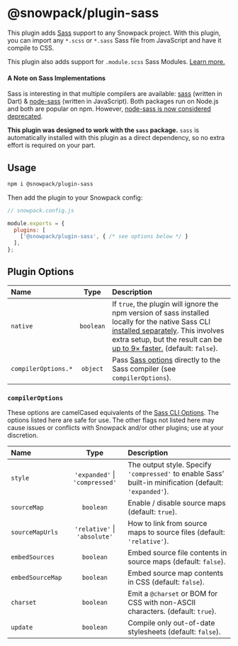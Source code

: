 # @snowpack/plugin-sass

This plugin adds [Sass](https://sass-lang.com/) support to any Snowpack project. With this plugin, you can import any `*.scss` or `*.sass` Sass file from JavaScript and have it compile to CSS.

This plugin also adds support for `.module.scss` Sass Modules. [Learn more.](https://www.snowpack.dev/#import-css-modules)

#### A Note on Sass Implementations

Sass is interesting in that multiple compilers are available: [sass](https://www.npmjs.com/package/sass) (written in Dart) & [node-sass](https://www.npmjs.com/package/node-sass) (written in JavaScript). Both packages run on Node.js and both are popular on npm. However, [node-sass is now considered deprecated](https://github.com/sass/node-sass/issues/2952).

**This plugin was designed to work with the `sass` package.** `sass` is automatically installed with this plugin as a direct dependency, so no extra effort is required on your part.

## Usage

```bash
npm i @snowpack/plugin-sass
```

Then add the plugin to your Snowpack config:

```js
// snowpack.config.js

module.exports = {
  plugins: [
    ['@snowpack/plugin-sass', { /* see options below */ }
  ],
};
```

## Plugin Options

| Name                |   Type    | Description                                                                                                                                                                                                                                                                              |
| :------------------ | :-------: | :--------------------------------------------------------------------------------------------------------------------------------------------------------------------------------------------------------------------------------------------------------------------------------------- |
| `native`            | `boolean` | If `true`, the plugin will ignore the npm version of sass installed locally for the native Sass CLI [installed separately](https://sass-lang.com/install). This involves extra setup, but the result can be [up to 9× faster.](https://stackoverflow.com/a/56422541) (default: `false`). |
| `compilerOptions.*` | `object`  | Pass [Sass options][sass-options] directly to the Sass compiler (see `compilerOptions`).                                                                                                                                                                                                 |

### `compilerOptions`

These options are camelCased equivalents of the [Sass CLI Options][sass-options]. The options listed here are safe for use. The other flags not listed here may cause issues or conflicts with Snowpack and/or other plugins; use at your discretion.

| Name             |              Type              | Description                                                                                             |
| :--------------- | :----------------------------: | :------------------------------------------------------------------------------------------------------ |
| `style`          | `'expanded'` \| `'compressed'` | The output style. Specify `'compressed'` to enable Sass’ built-in minification (default: `'expanded'`). |
| `sourceMap`      |           `boolean`            | Enable / disable source maps (default: `true`).                                                         |
| `sourceMapUrls`  |  `'relative'` \| `'absolute'`  | How to link from source maps to source files (default: `'relative'`).                                   |
| `embedSources`   |           `boolean`            | Embed source file contents in source maps (default: `false`).                                           |
| `embedSourceMap` |           `boolean`            | Embed source map contents in CSS (default: `false`).                                                    |
| `charset`        |           `boolean`            | Emit a `@charset` or BOM for CSS with non-ASCII characters. (default: `true`).                          |
| `update`         |           `boolean`            | Compile only out-of-date stylesheets (default: `false`).                                                |

[sass-options]: https://sass-lang.com/documentation/cli/dart-sass#options
